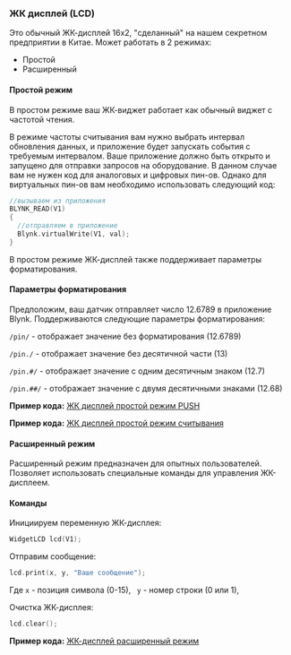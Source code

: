 
### ЖК дисплей (LCD)

Это обычный ЖК-дисплей 16x2, "сделанный" на нашем секретном предприятии в Китае. Может работать в 2 режимах:

- Простой
- Расширенный

#### Простой режим

В простом режиме ваш ЖК-виджет работает как обычный виджет с частотой чтения.

В режиме частоты считывания вам нужно выбрать интервал обновления данных, и приложение будет запускать события с требуемым интервалом. Ваше приложение должно быть открыто и запущено для отправки запросов на оборудование. В данном случае вам не нужен код для аналоговых и цифровых пин-ов. Однако для виртуальных пин-ов вам необходимо использовать следующий код:

```cpp
//вызываем из приложения
BLYNK_READ(V1)
{
  //отправляем в приложение
  Blynk.virtualWrite(V1, val);
}
```

В простом режиме ЖК-дисплей также поддерживает параметры форматирования.

#### Параметры форматирования

Предположим, ваш датчик отправляет число 12.6789 в приложение Blynk.
Поддерживаются следующие параметры форматирования:

```/pin/``` -  отображает значение без форматирования (12.6789)

```/pin./``` -  отображает значение без десятичной части (13)

```/pin.#/``` -  отображает значение с одним десятичным знаком (12.7)

```/pin.##/``` - отображает значение с двумя десятичными знаками (12.68)

**Пример кода:** [ЖК дисплей простой режим PUSH](https://github.com/blynkkk/blynk-library/blob/master/examples/Widgets/LCD/LCD_SimpleModePushing/LCD_SimpleModePushing.ino)

**Пример кода:** [ЖК дисплей простой режим считывания](https://github.com/blynkkk/blynk-library/blob/master/examples/Widgets/LCD/LCD_SimpleModeReading/LCD_SimpleModeReading.ino)

#### Расширенный режим

Расширенный режим предназначен для опытных пользователей. Позволяет использовать специальные команды для управления ЖК-дисплеем.

#### Команды

Инициируем переменную ЖК-дисплея: 

```cpp
WidgetLCD lcd(V1);
```

Отправим сообщение: 

```cpp
lcd.print(x, y, "Ваше сообщение");
```

Где ```x``` - позиция символа (0-15), ``` y``` - номер строки (0 или 1),

Очистка ЖК-дисплея:

```cpp
lcd.clear();
```

**Пример кода:** [ЖК-дисплей расширенный режим](https://github.com/blynkkk/blynk-library/blob/master/examples/Widgets/LCD/LCD_AdvancedMode/LCD_AdvancedMode.ino)
